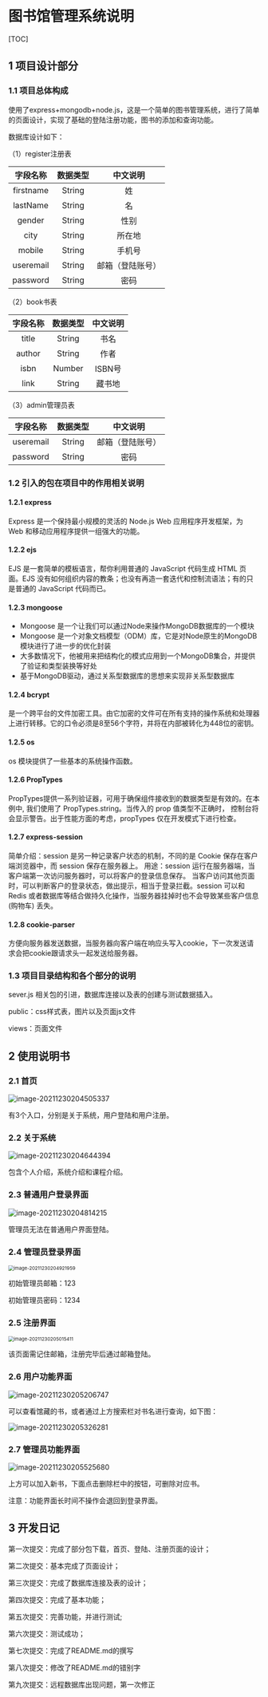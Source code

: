 # 图书馆管理系统说明

[TOC]

## 1 项目设计部分

### 1.1 项目总体构成

使用了express+mongodb+node.js，这是一个简单的图书管理系统，进行了简单的页面设计，实现了基础的登陆注册功能，图书的添加和查询功能。

数据库设计如下：

（1）register注册表

| 字段名称  | 数据类型 |     中文说明     |
| :-------: | :------: | :--------------: |
| firstname |  String  |        姓        |
| lastName  |  String  |        名        |
|  gender   |  String  |       性别       |
|   city    |  String  |      所在地      |
|  mobile   |  String  |      手机号      |
| useremail |  String  | 邮箱（登陆账号） |
| password  |  String  |       密码       |

（2）book书表

| 字段名称 | 数据类型 | 中文说明 |
| :------: | :------: | :------: |
|  title   |  String  |   书名   |
|  author  |  String  |   作者   |
|   isbn   |  Number  |  ISBN号  |
|   link   |  String  |  藏书地  |

（3）admin管理员表

| 字段名称  | 数据类型 |     中文说明     |
| :-------: | :------: | :--------------: |
| useremail |  String  | 邮箱（登陆账号） |
| password  |  String  |       密码       |

### 1.2 引入的包在项目中的作用相关说明

#### 1.2.1 express

Express 是一个保持最小规模的灵活的 Node.js Web 应用程序开发框架，为 Web 和移动应用程序提供一组强大的功能。

#### 1.2.2 ejs

EJS 是一套简单的模板语言，帮你利用普通的 JavaScript 代码生成 HTML 页面。EJS 没有如何组织内容的教条；也没有再造一套迭代和控制流语法；有的只是普通的 JavaScript 代码而已。

#### 1.2.3 mongoose

- Mongoose 是一个让我们可以通过Node来操作MongoDB数据库的一个模块
- Mongoose 是一个对象文档模型（ODM）库，它是对Node原生的MongoDB模块进行了进一步的优化封装
- 大多数情况下，他被用来把结构化的模式应用到一个MongoDB集合，并提供了验证和类型装换等好处
- 基于MongoDB驱动，通过关系型数据库的思想来实现非关系型数据库

#### 1.2.4 bcrypt

是一个跨平台的文件加密工具。由它加密的文件可在所有支持的操作系统和处理器上进行转移。它的口令必须是8至56个字符，并将在内部被转化为448位的密钥。

#### 1.2.5 os

os 模块提供了一些基本的系统操作函数。

#### 1.2.6 PropTypes 

PropTypes提供一系列验证器，可用于确保组件接收到的数据类型是有效的。在本例中, 我们使用了 PropTypes.string。当传入的 prop 值类型不正确时， 控制台将会显示警告。出于性能方面的考虑，propTypes 仅在开发模式下进行检查。

#### 1.2.7 express-session

简单介绍：session 是另一种记录客户状态的机制，不同的是 Cookie 保存在客户端浏览器中，而 session 保存在服务器上。
用途：session 运行在服务器端，当客户端第一次访问服务器时，可以将客户的登录信息保存。 当客户访问其他页面时，可以判断客户的登录状态，做出提示，相当于登录拦截。session 可以和 Redis 或者数据库等结合做持久化操作，当服务器挂掉时也不会导致某些客户信息(购物车) 丢失。

#### 1.2.8 cookie-parser

方便向服务器发送数据，当服务器向客户端在响应头写入cookie，下一次发送请求会把cookie跟请求头一起发送给服务器。

### 1.3 项目目录结构和各个部分的说明

sever.js 相关包的引进，数据库连接以及表的创建与测试数据插入。

public：css样式表，图片以及页面js文件

views：页面文件

## 2 使用说明书 

### 2.1 首页

![image-20211230204505337](image-20211230204505337.png)

有3个入口，分别是关于系统，用户登陆和用户注册。

### 2.2 关于系统

![image-20211230204644394](image-20211230204644394.png)

包含个人介绍，系统介绍和课程介绍。

### 2.3 普通用户登录界面

![image-20211230204814215](image-20211230204814215.png)

管理员无法在普通用户界面登陆。

### 2.4 管理员登录界面

<img src="image-20211230204921959.png" alt="image-20211230204921959" style="zoom:67%;" />

初始管理员邮箱：123

初始管理员密码：1234

### 2.5 注册界面

<img src="image-20211230205015411.png" alt="image-20211230205015411" style="zoom:67%;" />

该页面需记住邮箱，注册完毕后通过邮箱登陆。

### 2.6 用户功能界面

![image-20211230205206747](image-20211230205206747.png)

可以查看馆藏的书，或者通过上方搜索栏对书名进行查询，如下图：

![image-20211230205326281](image-20211230205326281.png)

### 2.7 管理员功能界面

![image-20211230205525680](image-20211230205525680.png)

上方可以加入新书，下面点击删除栏中的按钮，可删除对应书。

注意：功能界面长时间不操作会退回到登录界面。

## 3 开发日记

第一次提交：完成了部分包下载，首页、登陆、注册页面的设计；

第二次提交：基本完成了页面设计；

第三次提交：完成了数据库连接及表的设计；

第四次提交：完成了基本功能；

第五次提交：完善功能，并进行测试;

第六次提交：测试成功；

第七次提交：完成了README.md的撰写

第八次提交：修改了README.md的错别字

第九次提交：远程数据库出现问题，第一次修正